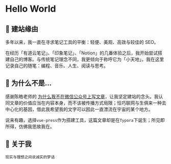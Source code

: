 # Hello World

## 🎉 建站缘由

多年以来，我一直在寻求笔记工具的平衡：轻便、美观、高效与较佳的 SEO。

在经历「有道云笔记」、「印象笔记」、「Notion」的几番体验之后，我开始尝试搭建自己的博客。与传统笔记理念不同，我更倾向于称呼它为「小天地」。我在这里记录自己的随笔：编程、音乐、人生、阅读与思考。

## 🧐 为什么不是...

感谢陈皓老师的 [为什么我不在微信公众号上写文章](https://coolshell.cn/articles/17391.html)，让我坚定建站的念头。我认同文章的价值应当在内容本身，而不该被传播方式局限；恰巧联网与生俱来一种去中心化的基因，借此我希望我的文字可以因此一直漂流在宇宙的某个地方。

说来有趣，选择```vue-press```作为搭建工具，这篇文章却是在```Typora```下诞生；所见即所得，仿佛我思故我在。

## 🤡 关于我

```
现实与理想之间说诚实的梦话
```

